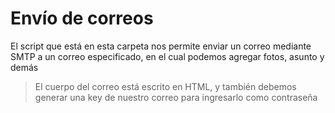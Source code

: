 # Envío de correos
El script que está en esta carpeta nos permite enviar un correo mediante SMTP a un correo
especificado, en el cual podemos agregar fotos, asunto y demás
> El cuerpo del correo está escrito en HTML, y también debemos generar una key de nuestro correo para ingresarlo como contraseña
